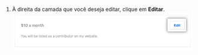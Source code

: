 1. À direita da camada que você deseja editar, clique em **Editar**. ![Botão Edit tier (Editar nível)](/assets/images/help/sponsors/edit-tier-button.png)
